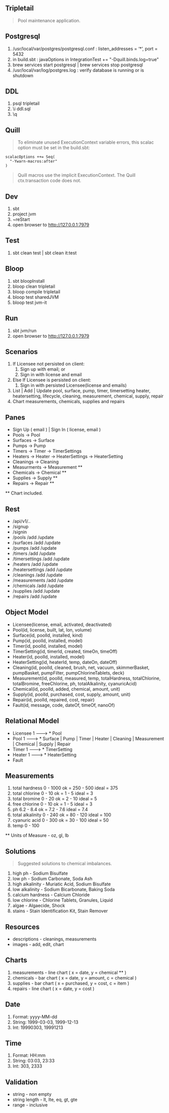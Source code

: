 Tripletail
----------
>Pool maintenance application.

Postgresql
----------
1. /usr/local/var/postgres/postgresql.conf : listen_addresses = ‘*’, port = 5432
2. in build.sbt : javaOptions in IntegrationTest += "-Dquill.binds.log=true"
3. brew services start postgresql | brew services stop postgresql
4. /usr/local/var/log/postgres.log : verify database is running or is shutdown

DDL
---
1. psql tripletail
2. \i ddl.sql
3. \q

Quill
-----
>To eliminate unused ExecutionContext variable errors, this scalac option must be set in the build.sbt:
```
scalacOptions ++= Seq(
  "-Ywarn-macros:after"
)
```
>Quill macros use the implicit ExecutionContext. The Quill ctx.transaction code does not.

Dev
---
1. sbt
2. project jvm
3. ~reStart
4. open browser to http://127.0.0.1:7979

Test
----
1. sbt clean test | sbt clean it:test

Bloop
-----
1. sbt bloopInstall
2. bloop clean tripletail
3. bloop compile tripletail
4. bloop test sharedJVM
5. bloop test jvm-it

Run
---
1. sbt jvm/run
2. open browser to http://127.0.0.1:7979

Scenarios
---------
1. If Licensee not persisted on client:
    1. Sign up with email; or
    2. Sign in with license and email
2. Else If Licensee is persisted on client:
    1. Sign in with persisted Licensee(license and emails)
3. List | Add | Update pool, surface, pump, timer, timersetting heater, heatersetting, lifecycle, cleaning, measurement, chemical, supply, repair
4. Chart measurements, chemicals, supplies and repairs

Panes
-----
* Sign Up ( email ) | Sign In ( license, email )
* Pools -> Pool
* Surfaces -> Surface
* Pumps -> Pump
* Timers -> Timer -> TimerSettings
* Heaters -> Heater -> HeaterSettings -> HeaterSetting
* Cleanings -> Cleaning
* Measurments -> Measurement **
* Chemicals -> Chemical **
* Supplies -> Supply **
* Repairs -> Repair **

** Chart included.

Rest
----
* /api/v1/..
* /signup
* /signin
* /pools           /add   /update
* /surfaces        /add   /update
* /pumps           /add   /update
* /timers          /add   /update
* /timersettings   /add   /update
* /heaters         /add   /update
* /heatersettings  /add   /update
* /cleanings       /add   /update
* /measurements    /add   /update
* /chemicals       /add   /update
* /supplies        /add   /update
* /repairs         /add   /update

Object Model
------------
* Licensee(license, email, activated, deactivated)
* Pool(id, license, built, lat, lon, volume)
* Surface(id, poolId, installed, kind)
* Pump(id, poolId, installed, model)
* Timer(id, poolId, installed, model)
* TimerSetting(id, timerId, created, timeOn, timeOff)
* Heater(id, poolId, installed, model)
* HeaterSetting(id, heaterId, temp, dateOn, dateOff)
* Cleaning(id, poolId, cleaned, brush, net, vacuum, skimmerBasket, pumpBasket, pumpFilter, pumpChlorineTablets, deck)
* Measurement(id, poolId, measured, temp, totalHardness, totalChlorine, totalBromine, freeChlorine, ph, totalAlkalinity, cyanuricAcid)
* Chemical(id, poolId, added, chemical, amount, unit)
* Supply(id, poolId, purchased, cost, supply, amount, unit)
* Repair(id, poolId, repaired, cost, repair)
* Fault(id, message, code, dateOf, timeOf, nanoOf)

Relational Model
----------------
* Licensee 1 ---> * Pool
* Pool 1 ---> * Surface | Pump | Timer | Heater | Cleaning | Measurement | Chemical | Supply | Repair
* Timer 1 ---> * TimerSetting
* Heater 1 ---> * HeaterSetting
* Fault

Measurements
------------
1. total hardness 0 - 1000      ok = 250 - 500      ideal = 375
2. total chlorine 0 - 10        ok = 1 - 5          ideal = 3
3. total bromine 0 - 20         ok = 2 - 10         ideal = 5
4. free chlorine 0 - 10         ok = 1 - 5          ideal = 3
5. ph 6.2 - 8.4                 ok = 7.2 - 7.6      ideal = 7.4
6. total alkalinity 0 - 240     ok = 80 - 120       ideal = 100
7. cyanuric acid 0 - 300        ok = 30 - 100       ideal = 50
8. temp 0 - 100

** Units of Measure - oz, gl, lb

Solutions
---------
>Suggested solutions to chemical imbalances.
1. high ph - Sodium Bisulfate
2. low ph - Sodium Carbonate, Soda Ash
3. high alkalinity - Muriatic Acid, Sodium Bisulfate
4. low alkalinity - Sodium Bicarbonate, Baking Soda
5. calcium hardness - Calcium Chloride
6. low chlorine - Chlorine Tablets, Granules, Liquid
7. algae - Algaecide, Shock
8. stains - Stain Identification Kit, Stain Remover

Resources
---------
* descriptions - cleanings, measurements
* images - add, edit, chart

Charts
------
1. measurements - line chart ( x = date, y = chemical ** )
2. chemicals - bar chart ( x = date, y = amount, c = chemical )
3. supplies - bar chart ( x = purchased, y = cost, c = item )
4. repairs - line chart ( x = date, y = cost )

Date
----
1. Format: yyyy-MM-dd
2. String: 1999-03-03, 1999-12-13
3. Int: 19990303, 19991213

Time
----
1. Format: HH:mm
2. String: 03:03, 23:33
3. Int: 303, 2333

Validation
----------
* string - non empty
* string length - lt, lte, eq, gt, gte
* range - inclusive